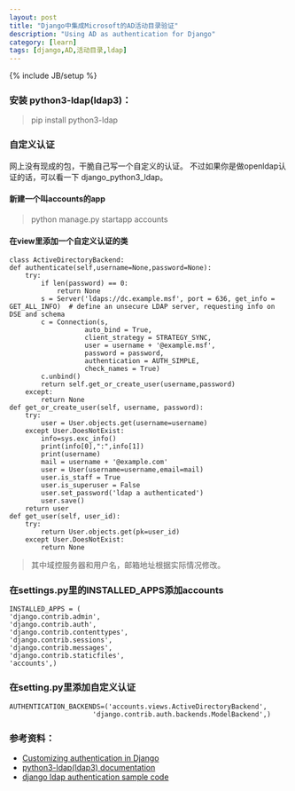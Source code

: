 ```yaml
---
layout: post
title: "Django中集成Microsoft的AD活动目录验证"
description: "Using AD as authentication for Django"
category: [learn]
tags: [django,AD,活动目录,ldap]
---
```

{% include JB/setup %}

### 安装 python3-ldap(ldap3)： 
> pip install python3-ldap  

### 自定义认证
网上没有现成的包，干脆自己写一个自定义的认证。
不过如果你是做openldap认证的话，可以看一下 django_python3_ldap。
#### 新建一个叫accounts的app
> python manage.py startapp accounts
#### 在view里添加一个自定义认证的类
    class ActiveDirectoryBackend:
    def authenticate(self,username=None,password=None):
        try:
            if len(password) == 0:
                return None
            s = Server('ldaps://dc.example.msf', port = 636, get_info = GET_ALL_INFO)  # define an unsecure LDAP server, requesting info on DSE and schema
            c = Connection(s, 
                       auto_bind = True, 
                       client_strategy = STRATEGY_SYNC, 
                       user = username + '@example.msf', 
                       password = password, 
                       authentication = AUTH_SIMPLE, 
                       check_names = True)
            c.unbind()
            return self.get_or_create_user(username,password)
        except:
            return None
    def get_or_create_user(self, username, password):
        try:
            user = User.objects.get(username=username)
        except User.DoesNotExist:
            info=sys.exc_info()  
            print(info[0],":",info[1])
            print(username)
            mail = username + '@example.com'
            user = User(username=username,email=mail)
            user.is_staff = True
            user.is_superuser = False
            user.set_password('ldap a authenticated')
            user.save()
        return user
    def get_user(self, user_id):
        try:
            return User.objects.get(pk=user_id)
        except User.DoesNotExist:
            return None
> 其中域控服务器和用户名，邮箱地址根据实际情况修改。
### 在settings.py里的INSTALLED_APPS添加accounts
    INSTALLED_APPS = (
    'django.contrib.admin',
    'django.contrib.auth',
    'django.contrib.contenttypes',
    'django.contrib.sessions',
    'django.contrib.messages',
    'django.contrib.staticfiles',
    'accounts',)
### 在setting.py里添加自定义认证
	AUTHENTICATION_BACKENDS=('accounts.views.ActiveDirectoryBackend',
                         'django.contrib.auth.backends.ModelBackend',)

### 参考资料：
- [Customizing authentication in Django](https://docs.djangoproject.com/en/1.7/topics/auth/customizing/)
- [python3-ldap(ldap3) documentation](http://pythonhosted.org/python3-ldap)
- [django ldap authentication sample code](https://djangosnippets.org/snippets/901/)


